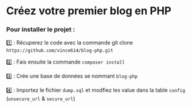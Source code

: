 # Créez votre premier blog en PHP

### Pour installer le projet : 

:one: : Récuperez le code avec la commande git clone `https://github.com/vince614/blog-php.git`

:two: : Fais ensuite la commande `composer install`

:three: : Crée une base de données se nommant `blog-php`

:four: : Importez le fichier `dump.sql` et modfiez les value dans la table `config` (`unsecure_url` & `secure_url`)

